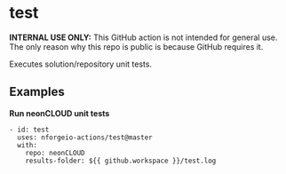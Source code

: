 # test

**INTERNAL USE ONLY:** This GitHub action is not intended for general use.  The only reason why this repo is public is because GitHub requires it.

Executes solution/repository unit tests.

## Examples

**Run neonCLOUD unit tests**
```
- id: test
  uses: nforgeio-actions/test@master
  with:
    repo: neonCLOUD
    results-folder: ${{ github.workspace }}/test.log
```
